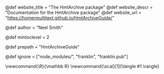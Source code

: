 <!--
Add here global page variables to use throughout your
website.
The website_* must be defined for the RSS to work
-->
@def website_title = "The HmtArchive package"
@def website_descr = "Documentation for the HmtArchive package"
@def website_url   = "https://homermultitext.github.io/HmtArchiveGuide/"

@def author = "Neel Smith"

@def mintoclevel = 2

@def prepath = "HmtArchiveGuide"

<!--
Add here files or directories that should be ignored by Franklin, otherwise
these files might be copied and, if markdown, processed by Franklin which
you might not want. Indicate directories by ending the name with a `/`.
-->
@def ignore = ["node_modules/", "franklin", "franklin.pub"]

<!--
Add here global latex commands to use throughout your
pages. It can be math commands but does not need to be.
For instance:
* \newcommand{\phrase}{This is a long phrase to copy.}
-->
\newcommand{\R}{\mathbb R}
\newcommand{\scal}[1]{\langle #1 \rangle}

